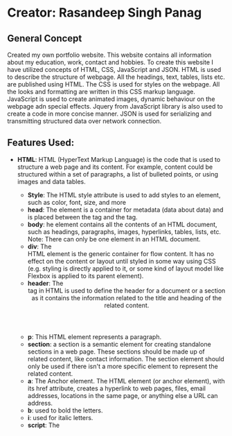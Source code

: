 # Creator: Rasandeep  Singh Panag

## General Concept
Created my own portfolio website. This website contains all information about my education, work, contact and hobbies. To create this website I have utilized concepts of HTML, CSS, JavaScript and JSON. HTML is used to describe the structure of webpage. All the headings, text, tables, lists etc. are published using HTML. The CSS is used for styles on the webpage. All the looks and formatting are written in this CSS markup language. JavaScript is used to create animated images, dynamic behaviour on the webpage adn special effects. Jquery from JavaScript library is also used to create a code in more concise manner. JSON is used for serializing and transmitting structured data over network connection.

## Features Used:
- **HTML**: HTML (HyperText Markup Language) is the code that is used to structure a web page and its content. For example, content could be structured within a set of paragraphs, a list of bulleted points, or using images and data tables.
  - **Style**: The HTML style attribute is used to add styles to an element, such as color, font, size, and more
  - **head**: The <head> element is a container for metadata (data about data) and is placed between the <html> tag and the <body> tag.
  - **body**: he <body> element contains all the contents of an HTML document, such as headings, paragraphs, images, hyperlinks, tables, lists, etc. Note: There can only be one <body> element in an HTML document.
  - **div**:  The <div> HTML element is the generic container for flow content. It has no effect on the content or layout until styled in some way using CSS (e.g. styling is directly applied to it, or some kind of layout model like Flexbox is applied to its parent element).
  - **header**: The <header> tag in HTML is used to define the header for a document or a section as it contains the information related to the title and heading of the related content.
  - **p**: This HTML element represents a paragraph.
  - **section**: a section is a semantic element for creating standalone sections in a web page. These sections should be made up of related content, like contact information. The section element should only be used if there isn't a more specific element to represent the related content.
  - **a**: The Anchor element. The <a> HTML element (or anchor element), with its href attribute, creates a hyperlink to web pages, files, email addresses, locations in the same page, or anything else a URL can address.
  - **b**: used to bold the letters.
  - **i**: used for italic letters.
  - **script**: The <script> HTML element is used to embed executable code or data; this is typically used to embed or refer to JavaScript code. The <script> element can also be used with other languages, such as WebGL's GLSL shader programming language and JSON
  - **meta**: The <meta> tag defines metadata about an HTML document. Metadata is data (information) about data. <meta> tags always go inside the <head> element, and are typically used to specify character set, page description, keywords, author of the document, and viewport settings
  - **tittle**: The <title> HTML element defines the document's title that is shown in a browser's title bar or a page's tab. It only contains text; tags within the element are ignored.
  - **link rel**: The rel attribute defines the relationship between a linked resource and the current document.

- **CSS**: CSS makes the front-end of a website shine and it creates a great user experience. Without CSS, websites would be less pleasing to the eye and likely much harder to navigate. In addition to layout and format, CSS is responsible for font color and more.
  - **width**: The width CSS property sets an element's width. By default, it sets the width of the content area, but if box-sizing is set to border-box , it sets the width of the border area
  - **paddding**: An element's padding area is the space between its content and its border. Note: Padding creates extra space within an element. In contrast, margin creates extra space around an element.
  - **background**: The background property in CSS allows you to control the background of any element (what paints underneath the content in that element). It is a shorthand property, which means that it allows you to write what would be multiple CSS properties in one.
  - **height**: The height CSS property specifies the height of an element.
  - **top**: The top CSS property participates in specifying the vertical position of a positioned element. It has no effect on non-positioned elements.
  - **z- index**: The z-index property specifies the stack order of an element.
  - **visibility**: The visibility CSS property shows or hides an element without changing the layout of a document.
  - **opacity**: The opacity CSS property sets the opacity of an element. Opacity is the degree to which content behind an element is hidden, and is the opposite of transparency.
  - **-webkit-transition**: The -webkit-transition Boolean non-standardCSS media feature is a WebKit extension whose value is true if the browsing context supports CSS transitions. Apple has a description in Safari CSS Reference; this is now called transition there.
  - **transform**: The transform property applies a 2D or 3D transformation to an element. This property allows you to rotate, scale, move, skew, etc., elements.
  - **color**: The color CSS property sets the foreground color value of an element's text and text decorations, and sets the currentcolor value. currentcolor may be used as an indirect value on other properties and is the default for other color properties, such as border-color
  - **transition**: CSS transitions provide a way to control animation speed when changing CSS properties. Instead of having property changes take effect immediately, you can cause the changes in a property to take place over a period of time.
  - **margin**: a margin is the space around an element's border, while padding is the space between an element's border and the element's content. Put another way, the margin property controls the space outside an element, and the padding property controls the space inside an element.
  - **text-align**: The CSS align-items property sets the align-self value on all direct children as a group. In Flexbox, it controls the alignment of items on the Cross Axis.
  - **Flexbox**: The Flexible Box Module, usually referred to as flexbox, was designed as a one-dimensional layout model, and as a method that could offer space distribution between items in an interface and powerful alignment capabilities.

- **JavaScript**: JavaScript is a scripting language that enables you to create dynamically updating content, control multimedia, animate images, and pretty much everything else.
  - **var**: let allows you to declare variables that are limited to the scope of a block statement, or expression on which it is used, unlike the var keyword, which declares a variable globally, or locally to an entire function regardless of block scope.
  - **function**: A JavaScript function is a block of code designed to perform a particular task. A JavaScript function is executed when "something" invokes it (calls it).
  - **ready**: The ready event occurs when the DOM (document object model) has been loaded. Because this event occurs after the document is ready, it is a good place to have all other jQuery events and functions. Like in the example above.
  - **waypoint**: When you scroll to element it calls handler. Waypoints does not control the display or visibility of Elements. You can set an offset trigger point with the options Object. You can use the function you assign to handler to program changes within. Waypoints seems like a poor choice for naming this API.
  - **flexslider**: Simple, semantic markup. Supported in all major browsers. Horizontal/vertical slide and fade animations.
  - **fancybox**: fancyBox is a tool that offers a nice and elegant way to add zooming functionality for images, html content and multi-media on your webpages.

- **JSON**: The JSON format is syntactically identical to the code for creating JavaScript objects. Because of this similarity, a JavaScript program can easily convert JSON data into native JavaScript objects. The JSON syntax is derived from JavaScript object notation syntax, but the JSON format is text only.

- **SCSS**: is the second syntax of Sass (Syntactically Awesome Stylesheet) that uses brackets instead of indentations. SCSS was designed in such a way that a valid CSS3 file is also a valid SCSS file. SCSS files are stored with the . scss extension.

## Repository contains:
- **index.html** file is the main page of the Portfolio.
- **index.html** file is the page to my Salesforce Project.
- **.css** files are Stylesheets.
- **.scss** extension is for SASS files
- **.js** are JavaScript files.
- **.json** are JSON files
- **.jpeg, .jpg, .gif, .png** all are images or logo used for this website.

## References:
- https://www.w3schools.com/html/
- https://www.w3schools.com/js/default.asp
- https://www.w3schools.com/css/default.asp
- https://www.w3schools.com/jquery/default.asp
